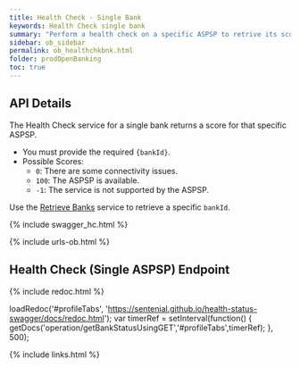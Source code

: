 ```yaml
---
title: Health Check - Single Bank
keywords: Health Check single bank
summary: "Perform a health check on a specific ASPSP to retrive its score"
sidebar: ob_sidebar
permalink: ob_healthchkbnk.html
folder: prodOpenBanking
toc: true
---
```


## API Details 

The Health Check service for a single bank returns a score for that specific ASPSP. 

* You must provide the required `{bankId}`.
* Possible Scores: 
  * `0`: There are some connectivity issues. 
  * `100`: The ASPSP is available. 
  * `-1`: The service is not supported by the ASPSP. 

Use the [Retrieve Banks](ob_getbank.html) service to retrieve a specific `bankId`.

{% include swagger_hc.html %}

{% include urls-ob.html %}

## Health Check (Single ASPSP) Endpoint


<ul id="profileTabs" class="nav nav-tabs">
    
   
</ul>
   
{% include redoc.html %}
   
loadRedoc('#profileTabs', 'https://sentenial.github.io/health-status-swagger/docs/redoc.html');
var timerRef = setInterval(function() { getDocs('operation/getBankStatusUsingGET','#profileTabs',timerRef); }, 500);


</script>


<div id="mydiv"></div>


</div>



</div>


{% include links.html %}
